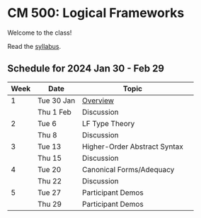 # CM 500: Logical Frameworks

Welcome to the class!

Read the [syllabus](syllabus.md).

## Schedule for 2024 Jan 30 - Feb 29

| Week | Date       | Topic         |        |
| ---- | ---------- | ------------- | ------ |
| 1    | Tue 30 Jan | [Overview](lec1.md)      |        |
|      | Thu 1 Feb  | Discussion    |        |
| 2    | Tue 6      | LF Type Theory |        |
|      | Thu 8      | Discussion    |        |
| 3    | Tue 13     | Higher-Order Abstract Syntax |        |
|      | Thu 15     | Discussion    |        |
| 4    | Tue 20     | Canonical Forms/Adequacy | |
|      | Thu 22     | Discussion    |        |
| 5    | Tue 27     | Participant Demos |   |
|      | Thu 29     | Participant Demos | |
